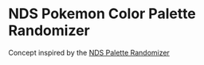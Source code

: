 # NDS Pokemon Color Palette Randomizer

Concept inspired by the [NDS Palette Randomizer](https://www.pokecommunity.com/showthread.php?t=345129)
